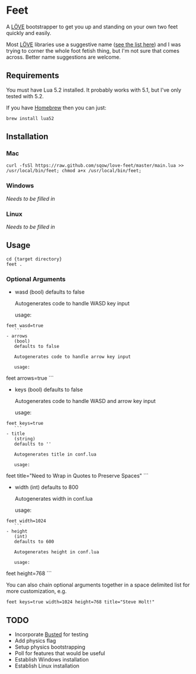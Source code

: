 # Feet

A [LÖVE](http://love2d.org/) bootstrapper to get you up and standing on your own two feet quickly and easily.

Most [LÖVE](http://love2d.org/) libraries use a suggestive name ([see the list here](https://www.love2d.org/wiki/Category:Libraries)) and I was trying to corner the whole foot fetish thing, but I'm not sure that comes across. Better name suggestions are welcome.

## Requirements

You must have Lua 5.2 installed. It probably works with 5.1, but I've only tested with 5.2.

If you have [Homebrew](http://brew.sh/) then you can just:
```
brew install lua52
```

## Installation

### Mac

```
curl -fsSl https://raw.github.com/sqow/love-feet/master/main.lua >> /usr/local/bin/feet; chmod a+x /usr/local/bin/feet;
```

### Windows

_Needs to be filled in_

### Linux

_Needs to be filled in_

## Usage

```
cd {target directory}
feet .
```

### Optional Arguments

- wasd
    (bool)
    defaults to false

    Autogenerates code to handle WASD key input

    usage:
 ```
feet wasd=true
    ```
- arrows
    (bool)
    defaults to false

    Autogenerates code to handle arrow key input

    usage:
 ```
feet arrows=true
    ```
- keys
    (bool)
    defaults to false

    Autogenerates code to handle WASD and arrow key input

    usage:
 ```
feet keys=true
    ```
- title
    (string)
    defaults to ''

    Autogenerates title in conf.lua

    usage:
 ```
feet title="Need to Wrap in Quotes to Preserve Spaces"
    ```
- width
    (int)
    defaults to 800

    Autogenerates width in conf.lua

    usage:
 ```
feet width=1024
    ```
- height
    (int)
    defaults to 600

    Autogenerates height in conf.lua

    usage:
 ```
feet height=768
    ```

You can also chain optional arguments together in a space delimited list for more customization, e.g.
```
feet keys=true width=1024 height=768 title="Steve Holt!"
```

## TODO
- Incorporate [Busted](http://olivinelabs.com/busted/) for testing
- Add physics flag
- Setup physics bootstrapping
- Poll for features that would be useful
- Establish Windows installation
- Establish Linux installation
